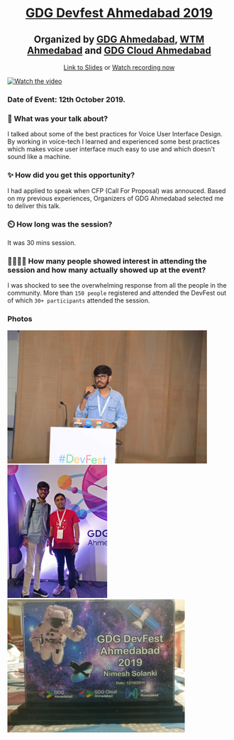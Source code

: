 <h1 align="center"><a href="http://devfest.gdgahmedabad.com/">GDG Devfest Ahmedabad 2019 </a> </h1>
<h2 align="center">Organized by <a href="https://www.meetup.com/GDG-Ahmedabad/">GDG Ahmedabad</a>, <a href="https://twitter.com/wtmahmedabad">WTM Ahmedabad</a> and <a href="https://twitter.com/GDGCloudAhm">GDG Cloud Ahmedabad</a></h2>
<p align="center">
<a href="https://speakerdeck.com/nimeshs17/best-practices-of-vui-design">Link to Slides</a> 
or <a href="https://www.youtube.com/watch?v=JMbSDu80TlU">Watch recording now</a>
</p>

[![Watch the video](https://img.youtube.com/vi/JMbSDu80TlU/maxresdefault.jpg)](https://youtu.be/JMbSDu80TlU)

### Date of Event: 12th October 2019.

### 🤔 What was your talk about?

I talked about some of the best practices for Voice User Interface Design. By working in voice-tech I learned and experienced some best practices which makes voice user interface much easy to use and which doesn't sound like a machine. 

### ✨ How did you get this opportunity?

I had applied to speak when CFP (Call For Proposal) was annouced. Based on my previous experiences, Organizers of GDG Ahmedabad selected me to deliver this talk.


### ⏲️ How long was the session?

It was 30 mins session.

### 👨‍👩‍👧‍👦 How many people showed interest in attending the session and how many actually showed up at the event?

I was shocked to see the overwhelming response from all the people in the community.
More than `150 people` registered and attended the DevFest out of which `30+ participants` attended the session.

### Photos

<img src="./images/1.JPG" height="300"/>
<img src="./images/2.jpg" height="300"/>
<img src="./images/momento.jpg" height="300"/>
